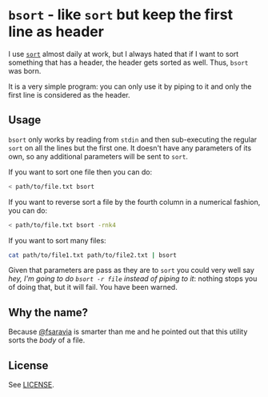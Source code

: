 # `bsort` - like `sort` but keep the first line as header
I use [`sort`](http://man7.org/linux/man-pages/man1/sort.1.html) almost daily at work, but I always hated that if I want to sort something that has a header, the header gets sorted as well. Thus, `bsort` was born.

It is a very simple program: you can only use it by piping to it and only the first line is considered as the header.

## Usage
`bsort` only works by reading from `stdin` and then sub-executing the regular `sort` on all the lines but the first one. It doesn't have any parameters of its own, so any additional parameters will be sent to `sort`.

If you want to sort one file then you can do:
```sh
< path/to/file.txt bsort
```

If you want to reverse sort a file by the fourth column in a numerical fashion, you can do:
```sh
< path/to/file.txt bsort -rnk4
```

If you want to sort many files:
```sh
cat path/to/file1.txt path/to/file2.txt | bsort
```

Given that parameters are pass as they are to `sort` you could very well say _hey, I'm going to do `bsort -r file` instead of piping to it_: nothing stops you of doing that, but it will fail. You have been warned.

## Why the name?
Because [@fsaravia](https://github.com/fsaravia) is smarter than me and he pointed out that this utility sorts the _body_ of a file.

## License
See [LICENSE](LICENSE).
